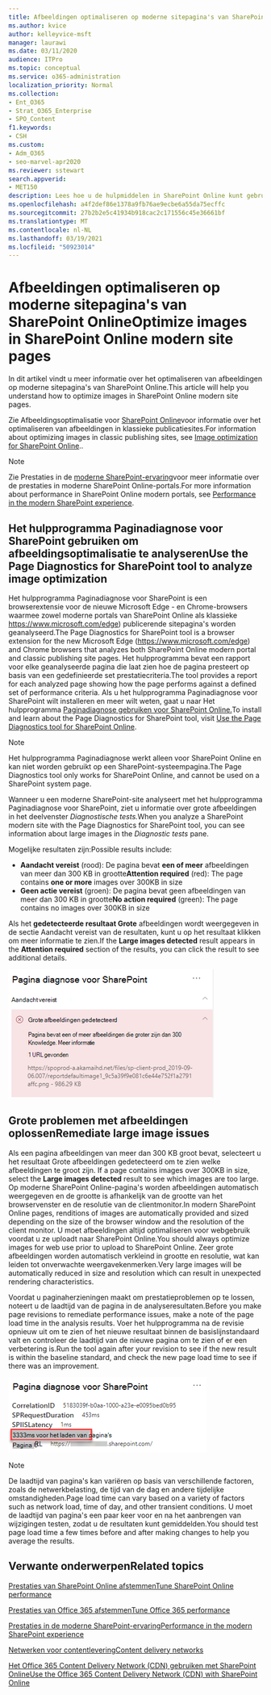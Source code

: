 ```yaml
---
title: Afbeeldingen optimaliseren op moderne sitepagina's van SharePoint Online
ms.author: kvice
author: kelleyvice-msft
manager: laurawi
ms.date: 03/11/2020
audience: ITPro
ms.topic: conceptual
ms.service: o365-administration
localization_priority: Normal
ms.collection:
- Ent_O365
- Strat_O365_Enterprise
- SPO_Content
f1.keywords:
- CSH
ms.custom:
- Adm_O365
- seo-marvel-apr2020
ms.reviewer: sstewart
search.appverid:
- MET150
description: Lees hoe u de hulpmiddelen in SharePoint Online kunt gebruiken om afbeeldingen te optimaliseren op moderne sitepagina's van SharePoint Online.
ms.openlocfilehash: a4f2def86e1378a9fb76ae9ecbe6a55da75ecffc
ms.sourcegitcommit: 27b2b2e5c41934b918cac2c171556c45e36661bf
ms.translationtype: MT
ms.contentlocale: nl-NL
ms.lasthandoff: 03/19/2021
ms.locfileid: "50923014"
---
```

# <a name="optimize-images-in-sharepoint-online-modern-site-pages"></a><span data-ttu-id="54556-103">Afbeeldingen optimaliseren op moderne sitepagina's van SharePoint Online</span><span class="sxs-lookup"><span data-stu-id="54556-103">Optimize images in SharePoint Online modern site pages</span></span>

<span data-ttu-id="54556-104">In dit artikel vindt u meer informatie over het optimaliseren van afbeeldingen op moderne sitepagina's van SharePoint Online.</span><span class="sxs-lookup"><span data-stu-id="54556-104">This article will help you understand how to optimize images in SharePoint Online modern site pages.</span></span>

<span data-ttu-id="54556-105">Zie Afbeeldingsoptimalisatie voor [SharePoint Online](image-optimization-for-sharepoint-online.md)voor informatie over het optimaliseren van afbeeldingen in klassieke publicatiesites.</span><span class="sxs-lookup"><span data-stu-id="54556-105">For information about optimizing images in classic publishing sites, see [Image optimization for SharePoint Online](image-optimization-for-sharepoint-online.md)..</span></span>

>[!NOTE]
><span data-ttu-id="54556-106">Zie Prestaties in de [moderne SharePoint-ervaring](/sharepoint/modern-experience-performance)voor meer informatie over de prestaties in moderne SharePoint Online-portals.</span><span class="sxs-lookup"><span data-stu-id="54556-106">For more information about performance in SharePoint Online modern portals, see [Performance in the modern SharePoint experience](/sharepoint/modern-experience-performance).</span></span>

## <a name="use-the-page-diagnostics-for-sharepoint-tool-to-analyze-image-optimization"></a><span data-ttu-id="54556-107">Het hulpprogramma Paginadiagnose voor SharePoint gebruiken om afbeeldingsoptimalisatie te analyseren</span><span class="sxs-lookup"><span data-stu-id="54556-107">Use the Page Diagnostics for SharePoint tool to analyze image optimization</span></span>

<span data-ttu-id="54556-108">Het hulpprogramma Paginadiagnose voor SharePoint is een browserextensie voor de nieuwe Microsoft Edge - en Chrome-browsers waarmee zowel moderne portals van SharePoint Online als klassieke https://www.microsoft.com/edge) publicerende sitepagina's worden geanalyseerd.</span><span class="sxs-lookup"><span data-stu-id="54556-108">The Page Diagnostics for SharePoint tool is a browser extension for the new Microsoft Edge (https://www.microsoft.com/edge) and Chrome browsers that analyzes both SharePoint Online modern portal and classic publishing site pages.</span></span> <span data-ttu-id="54556-109">Het hulpprogramma bevat een rapport voor elke geanalyseerde pagina die laat zien hoe de pagina presteert op basis van een gedefinieerde set prestatiecriteria.</span><span class="sxs-lookup"><span data-stu-id="54556-109">The tool provides a report for each analyzed page showing how the page performs against a defined set of performance criteria.</span></span> <span data-ttu-id="54556-110">Als u het hulpprogramma Paginadiagnose voor SharePoint wilt installeren en meer wilt weten, gaat u naar Het hulpprogramma [Paginadiagnose gebruiken voor SharePoint Online.](page-diagnostics-for-spo.md)</span><span class="sxs-lookup"><span data-stu-id="54556-110">To install and learn about the Page Diagnostics for SharePoint tool, visit [Use the Page Diagnostics tool for SharePoint Online](page-diagnostics-for-spo.md).</span></span>

>[!NOTE]
><span data-ttu-id="54556-111">Het hulpprogramma Paginadiagnose werkt alleen voor SharePoint Online en kan niet worden gebruikt op een SharePoint-systeempagina.</span><span class="sxs-lookup"><span data-stu-id="54556-111">The Page Diagnostics tool only works for SharePoint Online, and cannot be used on a SharePoint system page.</span></span>

<span data-ttu-id="54556-112">Wanneer u een moderne SharePoint-site analyseert met het hulpprogramma Paginadiagnose voor SharePoint, ziet u informatie over grote afbeeldingen in het deelvenster _Diagnostische tests._</span><span class="sxs-lookup"><span data-stu-id="54556-112">When you analyze a SharePoint modern site with the Page Diagnostics for SharePoint tool, you can see information about large images in the _Diagnostic tests_ pane.</span></span>

<span data-ttu-id="54556-113">Mogelijke resultaten zijn:</span><span class="sxs-lookup"><span data-stu-id="54556-113">Possible results include:</span></span>

- <span data-ttu-id="54556-114">**Aandacht vereist** (rood): De pagina bevat **een of meer** afbeeldingen van meer dan 300 KB in grootte</span><span class="sxs-lookup"><span data-stu-id="54556-114">**Attention required** (red): The page contains **one or more** images over 300KB in size</span></span>
- <span data-ttu-id="54556-115">**Geen actie vereist** (groen): De pagina bevat geen afbeeldingen van meer dan 300 KB in grootte</span><span class="sxs-lookup"><span data-stu-id="54556-115">**No action required** (green): The page contains no images over 300KB in size</span></span>

<span data-ttu-id="54556-116">Als het **gedetecteerde resultaat Grote**  afbeeldingen wordt weergegeven in de sectie Aandacht vereist van de resultaten, kunt u op het resultaat klikken om meer informatie te zien.</span><span class="sxs-lookup"><span data-stu-id="54556-116">If the **Large images detected** result appears in the **Attention required** section of the results, you can click the result to see additional details.</span></span>

![Resultaten van het hulpprogramma Paginadiagnose](../media/modern-portal-optimization/pagediag-large-images.png)

## <a name="remediate-large-image-issues"></a><span data-ttu-id="54556-118">Grote problemen met afbeeldingen oplossen</span><span class="sxs-lookup"><span data-stu-id="54556-118">Remediate large image issues</span></span>

<span data-ttu-id="54556-119">Als een pagina afbeeldingen van meer dan 300 KB groot bevat, selecteert u het resultaat Grote afbeeldingen gedetecteerd om te zien welke afbeeldingen te groot zijn. </span><span class="sxs-lookup"><span data-stu-id="54556-119">If a page contains images over 300KB in size, select the **Large images detected** result to see which images are too large.</span></span> <span data-ttu-id="54556-120">Op moderne SharePoint Online-pagina's worden afbeeldingen automatisch weergegeven en de grootte is afhankelijk van de grootte van het browservenster en de resolutie van de clientmonitor.</span><span class="sxs-lookup"><span data-stu-id="54556-120">In modern SharePoint Online pages, renditions of images are automatically provided and sized depending on the size of the browser window and the resolution of the client monitor.</span></span> <span data-ttu-id="54556-121">U moet afbeeldingen altijd optimaliseren voor webgebruik voordat u ze uploadt naar SharePoint Online.</span><span class="sxs-lookup"><span data-stu-id="54556-121">You should always optimize images for web use prior to upload to SharePoint Online.</span></span> <span data-ttu-id="54556-122">Zeer grote afbeeldingen worden automatisch verkleind in grootte en resolutie, wat kan leiden tot onverwachte weergavekenmerken.</span><span class="sxs-lookup"><span data-stu-id="54556-122">Very large images will be automatically reduced in size and resolution which can result in unexpected rendering characteristics.</span></span>

<span data-ttu-id="54556-123">Voordat u paginaherzieningen maakt om prestatieproblemen op te lossen, noteert u de laadtijd van de pagina in de analyseresultaten.</span><span class="sxs-lookup"><span data-stu-id="54556-123">Before you make page revisions to remediate performance issues, make a note of the page load time in the analysis results.</span></span> <span data-ttu-id="54556-124">Voer het hulpprogramma na de revisie opnieuw uit om te zien of het nieuwe resultaat binnen de basislijnstandaard valt en controleer de laadtijd van de nieuwe pagina om te zien of er een verbetering is.</span><span class="sxs-lookup"><span data-stu-id="54556-124">Run the tool again after your revision to see if the new result is within the baseline standard, and check the new page load time to see if there was an improvement.</span></span>

![De laadtijd van pagina's](../media/modern-portal-optimization/pagediag-page-load-time.png)

>[!NOTE]
><span data-ttu-id="54556-126">De laadtijd van pagina's kan variëren op basis van verschillende factoren, zoals de netwerkbelasting, de tijd van de dag en andere tijdelijke omstandigheden.</span><span class="sxs-lookup"><span data-stu-id="54556-126">Page load time can vary based on a variety of factors such as network load, time of day, and other transient conditions.</span></span> <span data-ttu-id="54556-127">U moet de laadtijd van pagina's een paar keer voor en na het aanbrengen van wijzigingen testen, zodat u de resultaten kunt gemiddelden.</span><span class="sxs-lookup"><span data-stu-id="54556-127">You should test page load time a few times before and after making changes to help you average the results.</span></span>

## <a name="related-topics"></a><span data-ttu-id="54556-128">Verwante onderwerpen</span><span class="sxs-lookup"><span data-stu-id="54556-128">Related topics</span></span>

[<span data-ttu-id="54556-129">Prestaties van SharePoint Online afstemmen</span><span class="sxs-lookup"><span data-stu-id="54556-129">Tune SharePoint Online performance</span></span>](tune-sharepoint-online-performance.md)

[<span data-ttu-id="54556-130">Prestaties van Office 365 afstemmen</span><span class="sxs-lookup"><span data-stu-id="54556-130">Tune Office 365 performance</span></span>](tune-microsoft-365-performance.md)

[<span data-ttu-id="54556-131">Prestaties in de moderne SharePoint-ervaring</span><span class="sxs-lookup"><span data-stu-id="54556-131">Performance in the modern SharePoint experience</span></span>](/sharepoint/modern-experience-performance)

[<span data-ttu-id="54556-132">Netwerken voor contentlevering</span><span class="sxs-lookup"><span data-stu-id="54556-132">Content delivery networks</span></span>](content-delivery-networks.md)

[<span data-ttu-id="54556-133">Het Office 365 Content Delivery Network (CDN) gebruiken met SharePoint Online</span><span class="sxs-lookup"><span data-stu-id="54556-133">Use the Office 365 Content Delivery Network (CDN) with SharePoint Online</span></span>](use-microsoft-365-cdn-with-spo.md)
